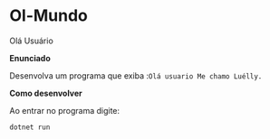 # Ol-Mundo
Olá Usuário 

**Enunciado**

Desenvolva um programa que exiba :`Olá usuario Me chamo Luélly.`

**Como desenvolver**

Ao entrar no programa digite:

```
dotnet run
```

